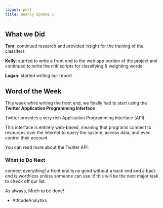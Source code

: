```yaml
---
layout: post
title: Weekly Update 3
---
```



## What we Did

**Tom**:  continued research and provided insight for the training of the classifers

**Kelly**: started to write a front end to the web app portion of the project and continued to write the nltk scripts for classifying & weighting words

**Logan**:  started writing our report

## Word of the Week
 
This week while writing the front end, we finally had to start using the  **Twitter Application Programming Interface**

Twitter provides a very rich Application Programming Interface (API).

This interface is entirely web-based, meaning that programs connect to resources over the Internet to query the system, access data, and even control their account.

You can read more about the Twitter API.

### What to Do Next

connect everything! a front end is no good without a back end and a back end is worthless unless someone can use it! this will be the next major task to check off our list. 



 
 As always, Much to be done!
 - AttitudeAnalytiks
